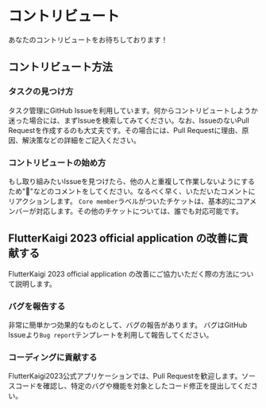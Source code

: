 # コントリビュート

あなたのコントリビュートをお待ちしております！

## コントリビュート方法

### タスクの見つけ方

タスク管理にGitHub Issueを利用しています。何からコントリビュートしようか迷った場合には、まずIssueを検索してみてください。なお、IssueのないPull Requestを作成するのも大丈夫です。その場合には、Pull Requestに理由、原因、解決策などの詳細をご記入ください。

### コントリビュートの始め方

もし取り組みたいIssueを見つけたら、他の人と重複して作業しないようにするため"🙋"などのコメントをしてください。なるべく早く、いただいたコメントにリアクションします。 
`Core member`ラベルがついたチケットは、基本的にコアメンバーが対応します。その他のチケットについては、誰でも対応可能です。

## FlutterKaigi 2023 official application の改善に貢献する

FlutterKaigi 2023 official application の改善にご協力いただく際の方法について説明します。

### バグを報告する

非常に簡単かつ効果的なものとして、バグの報告があります。
バグはGitHub Issueより`Bug report`テンプレートを利用して報告してください。

### コーディングに貢献する

FlutterKaigi2023公式アプリケーションでは、Pull Requestを歓迎します。ソースコードを確認し、特定のバグや機能を対象としたコード修正を提出してください。